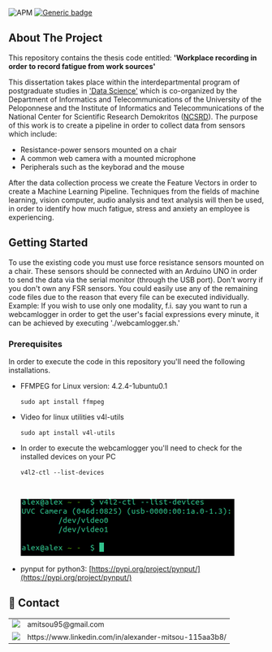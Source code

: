![APM](https://img.shields.io/apm/l/vim-mode)
[![Generic badge](https://img.shields.io/badge/python-3-green.svg)](https://shields.io/)

<!-- ABOUT THE PROJECT -->
## About The Project

This repository contains the thesis code entitled: <b>'Workplace recording in order to record fatigue from work sources'</b>

This dissertation takes place within the interdepartmental program of postgraduate studies in ['Data Science'](http://msc-data-science.iit.demokritos.gr/) which is co-organized by the Department of Informatics and Telecommunications of the University of the Peloponnese and the Institute of Informatics and Telecommunications of the National Center for Scientific Research Demokritos ([NCSRD](https://www.iit.demokritos.gr/)). The purpose of this work is to create a pipeline in order to collect data from sensors which include: </br>

* Resistance-power sensors mounted on a chair 
* A common web camera with a mounted microphone
* Peripherals such as the keyborad and the mouse

After the data collection process we create the Feature Vectors in order to create a Machine Learning Pipeline. Techniques from the fields of machine learning, vision computer, audio analysis and text analysis will then be used, in order to identify how much fatigue, stress and anxiety an employee is experiencing.


<!-- GETTING STARTED -->
## Getting Started

To use the existing code you must use force resistance sensors mounted on a chair. These sensors should be connected with an Arduino UNO in order to send the data via the serial monitor (through the USB port). Don't worry if you don't own any FSR sensors. You could easily use any of the remaining code files due to the reason that every file can be executed individually.</br> 
Example: If you wish to use only one modality, f.i. say you want to run a webcamlogger in order to get the user's facial expressions every minute, it can be achieved by executing './webcamlogger.sh.'  

### Prerequisites

In order to execute the code in this repository you'll need the following installations.
* FFMPEG for Linux version: 4.2.4-1ubuntu0.1 

  ``` 
  sudo apt install ffmpeg  
  ```

* Video for linux utilities v4l-utils 
  
  ```
  sudo apt install v4l-utils
  ```
 
 * In order to execute the webcamlogger you'll need to check for the installed devices on your PC

   ```
   v4l2-ctl --list-devices   
   ```
   <!-- Terminal Output -->
   <br />
   <p align="left">
       <a href="https://github.com/amitsou/Multimodal-User-Monitoring">
            <img src="https://github.com/amitsou/Multimodal-User-Monitoring/blob/master/images/camera.png" alt="Logo" >
       </a>
   </p>

* pynput for python3: [https://pypi.org/project/pynput/](https://pypi.org/project/pynput/)

<!-- CONTACT -->
## 📱 Contact

<table>
  <tr>
    <td><img src="https://img.shields.io/badge/Gmail-D14836?style=for-the-badge&logo=gmail&logoColor=white" /> </td>
    <td>amitsou95@gmail.com</td>
  </tr>
  <tr>
    <td><img src="https://img.shields.io/badge/LinkedIn-0077B5?style=for-the-badge&logo=linkedin&logoColor=white" /></td>
    <td>https://www.linkedin.com/in/alexander-mitsou-115aa3b8/</td>
  </tr>
</table>
